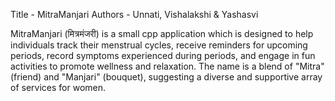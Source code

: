 Title - MitraManjari
Authors - Unnati, Vishalakshi & Yashasvi

MitraManjari (मित्रमंजरी) is a small cpp application which is designed to help individuals track their menstrual cycles, receive reminders for upcoming periods, record symptoms experienced during periods, and engage in fun activities to promote wellness and relaxation.
The name is a blend of "Mitra" (friend) and "Manjari" (bouquet), suggesting a diverse and supportive array of services for women.
